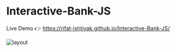 # Interactive-Bank-JS

Live Demo 👉 https://rifat-ishtiyak.github.io/Interactive-Bank-JS/


![layout](https://user-images.githubusercontent.com/56845656/153715527-907ed9c7-f1e3-4d17-8597-410b9bc18b33.png)
